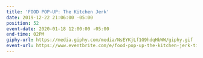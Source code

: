 ```yaml
---
title: 'FOOD POP-UP: The Kitchen Jerk'
date: 2019-12-22 21:06:00 -05:00
position: 52
event-date: 2020-01-18 12:00:00 -05:00
end-time: 02PM
giphy-url: https://media.giphy.com/media/NsEYKjLf1G9hdqHbWW/giphy.gif
event-url: https://www.eventbrite.com/e/food-pop-up-the-kitchen-jerk-tickets-87072858263
---
```


